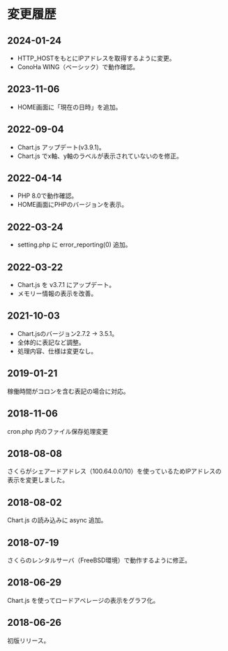 # 変更履歴

## 2024-01-24
* HTTP_HOSTをもとにIPアドレスを取得するように変更。
* ConoHa WING（ベーシック）で動作確認。

## 2023-11-06
* HOME画面に「現在の日時」を追加。

## 2022-09-04
* Chart.js アップデート(v3.9.1)。
* Chart.js でx軸、y軸のラベルが表示されていないのを修正。

## 2022-04-14
* PHP 8.0で動作確認。
* HOME画面にPHPのバージョンを表示。

## 2022-03-24
* setting.php に error_reporting(0) 追加。

## 2022-03-22
* Chart.js を v3.7.1 にアップデート。
* メモリー情報の表示を改善。

## 2021-10-03
* Chart.jsのバージョン2.7.2 → 3.5.1。
* 全体的に表記など調整。
* 処理内容、仕様は変更なし。

## 2019-01-21
稼働時間がコロンを含む表記の場合に対応。

## 2018-11-06
cron.php 内のファイル保存処理変更

## 2018-08-08
さくらがシェアードアドレス（100.64.0.0/10）を使っているためIPアドレスの表示を変更しました。

## 2018-08-02
Chart.js の読み込みに async 追加。

## 2018-07-19
さくらのレンタルサーバ（FreeBSD環境）で動作するように修正。

## 2018-06-29
Chart.js を使ってロードアベレージの表示をグラフ化。

## 2018-06-26
初版リリース。
